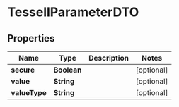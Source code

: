 

# TessellParameterDTO


## Properties

Name | Type | Description | Notes
------------ | ------------- | ------------- | -------------
**secure** | **Boolean** |  |  [optional]
**value** | **String** |  |  [optional]
**valueType** | **String** |  |  [optional]



